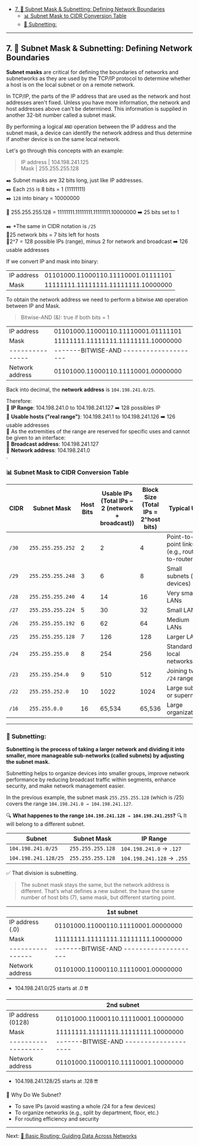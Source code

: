 - [7. 👺 Subnet Mask \& Subnetting: Defining Network Boundaries](#7--subnet-mask--subnetting-defining-network-boundaries)
  - [📊 Subnet Mask to CIDR Conversion Table](#-subnet-mask-to-cidr-conversion-table)
  - [🧮 Subnetting:](#-subnetting)

---

## 7. 👺 Subnet Mask & Subnetting: Defining Network Boundaries

**Subnet masks** are critical for defining the boundaries of networks and subnetworks as they are used by the TCP/IP protocol to determine whether a host is on the local subnet or on a remote network.

In TCP/IP, the parts of the IP address that are used as the network and host addresses aren't fixed. Unless you have more information, the network and host addresses above can't be determined. This information is supplied in another 32-bit number called a subnet mask.

By performing a logical `AND` operation between the IP address and the subnet mask, a device can identify the network address and thus determine if another device is on the same local network. 

Let's go through this concepts with an example:  
  
> IP address | 104.198.241.125  
> Mask       | 255.255.255.128

✒️ Subnet masks are 32 bits long, just like IP addresses.  
✒️ Each `255` is 8 bits = 1 (11111111)  
✒️ `128` into binary = 10000000  

📌 255.255.255.128 = 11111111.11111111.11111111.10000000 ➡️ 25 bits set to 1  

✒️ *The same in CIDR notation is `/25`   
🔸25 network bits = 7 bits left for hosts  
🔸2^7 = 128 possible IPs (range), minus 2 for network and broadcast ➡️  126 usable addresses  

If we convert IP and mask into binary:  
  
|				|										|
|---------------|---------------------------------------|
| IP address	| 01101000.11000110.11110001.01111101	|
| Mask			| 11111111.11111111.11111111.10000000	|

To obtain the network address we need to perform a bitwise `AND` operation between IP and Mask. 

> Bitwise-AND (&): true if both bits = 1

|				|										|
|---------------|---------------------------------------|
| IP address	| 01101000.11000110.11110001.01111101	|
| Mask			| 11111111.11111111.11111111.10000000	|
|---------------|-------BITWISE-AND --------------------|
|Network address | 01101000.11000110.11110001.00000000	|

Back into decimal, the **network address** is `104.198.241.0/25`.  
  
Therefore:  
🔹 **IP Range**: 104.198.241.0 to 104.198.241.127  ➡️ 128 possibles IP  
🔹 **Usable hosts ("real range")**: 104.198.241.1 to 104.198.241.126  ➡️ 126 usable addresses  
🔹 As the extremities of the range are reserved for specific uses and cannot be given to an interface:  
        🔹 **Broadcast address**: 104.198.241.127    
        🔹 **Network address**: 104.198.241.0  
.  

### 📊 Subnet Mask to CIDR Conversion Table
| CIDR  | Subnet Mask       | Host Bits | Usable IPs (Total IPs − 2 (network + broadcast)) | Block Size (Total IPs = 2^host bits) | Typical Use                                   |
| ----- | ----------------- | --------- | ---------- | ---------- | --------------------------------------------- |
| `/30` | `255.255.255.252` | 2         | 2          | 4          | Point-to-point links (e.g., router-to-router) |
| `/29` | `255.255.255.248` | 3         | 6          | 8          | Small subnets (few devices)                   |
| `/28` | `255.255.255.240` | 4         | 14         | 16         | Very small LANs                               |
| `/27` | `255.255.255.224` | 5         | 30         | 32         | Small LANs                                    |
| `/26` | `255.255.255.192` | 6         | 62         | 64         | Medium LANs                                   |
| `/25` | `255.255.255.128` | 7         | 126        | 128        | Larger LANs                                   |
| `/24` | `255.255.255.0`   | 8         | 254        | 256        | Standard local networks                       |
| `/23` | `255.255.254.0`   | 9         | 510        | 512        | Joining two `/24` ranges                      |
| `/22` | `255.255.252.0`   | 10        | 1022       | 1024       | Large subnet or supernet                      |
| `/16` | `255.255.0.0`     | 16        | 65,534     | 65,536     | Large organizations                           |


---

### 🧮 Subnetting:

**Subnetting is the process of taking a larger network and dividing it into smaller, more manageable sub-networks (called subnets) by adjusting the subnet mask.**

Subnetting helps to organize devices into smaller groups, improve network performance by reducing broadcast traffic within segments, enhance security, and make network management easier.  

In the previous example, the subnet mask `255.255.255.128` (which is /25) covers the range `104.198.241.0 → 104.198.241.127`.  

🔍 **What happenes to the range `104.198.241.128 → 104.198.241.255`?** 🔍
It will belong to a different subnet.

| Subnet               | Subnet Mask       | IP Range                   |
| -------------------- | ----------------- | -------------------------- |
| `104.198.241.0/25`   | `255.255.255.128` | `104.198.241.0` → `.127`   |
| `104.198.241.128/25` | `255.255.255.128` | `104.198.241.128` → `.255` |

✅ That division is subnetting.

> The subnet mask stays the same, but the network address is different. That’s what defines a new subnet.
> the have the same number of host bits (7), same mask, but different starting point.

|				 |	1st subnet							|
|----------------|---------------------------------------|
| IP address (.0)| 01101000.11000110.11110001.00000000	|
| Mask			 | 11111111.11111111.11111111.10000000	|
|----------------|-------BITWISE-AND --------------------|
|Network address | 01101000.11000110.11110001.00000000	| 
- 104.198.241.0/25 starts at .0 ❗❗

|				    |	2nd subnet							|
|-------------------|---------------------------------------|
| IP address (0128)	| 01101000.11000110.11110001.10000000	|
| Mask	    		| 11111111.11111111.11111111.10000000	|
|-------------------|-------BITWISE-AND --------------------|
|Network address    | 01101000.11000110.11110001.10000000	| 
- 104.198.241.128/25 starts at .128 ❗❗  
  

🎯 Why Do We Subnet?
- To save IPs (avoid wasting a whole /24 for a few devices)
- To organize networks (e.g., split by department, floor, etc.)
- For routing efficiency and security
---

Next:
[🚏 Basic Routing: Guiding Data Across Networks](routing.md#-basic-routing-guiding-data-across-networks)